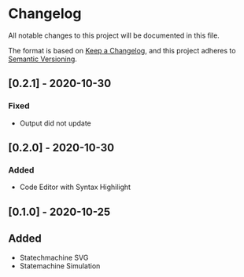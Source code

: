 # Changelog
All notable changes to this project will be documented in this file.

The format is based on [Keep a Changelog](https://keepachangelog.com/en/1.0.0/),
and this project adheres to [Semantic Versioning](https://semver.org/spec/v2.0.0.html).

## [0.2.1] - 2020-10-30

### Fixed

* Output did not update

## [0.2.0] - 2020-10-30

### Added

* Code Editor with Syntax Highilight

## [0.1.0] - 2020-10-25

## Added

* Statechmachine SVG
* Statemachine Simulation